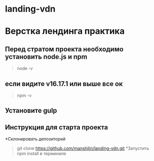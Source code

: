 # landing-vdn
# Верстка лендинга практика
## Перед стратом проекта необходимо установить node.js и npm
> node -v
## если видите v16.17.1 или выше все ок
> npm -v
## Установите gulp 
## Инструкция для старта проекта
*Склонировать депозиторий
> git clone https://github.com/manshilin/landing-vdn.git
*Запустить npm install в терминале

